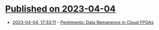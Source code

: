 # [Published on 2023-04-04](index.md)

* [2023-04-04, 17:33:11](https://lobste.rs/s/sxk4lw/pentimento_data_remanence_cloud_fpgas) - [Pentimento: Data Remanence in Cloud FPGAs](https://arxiv.org/pdf/2303.17881)

